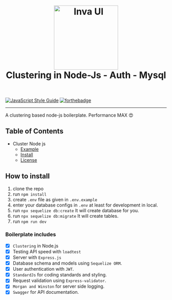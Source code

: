 <h1 align="center">
  <a href="#"><img src="http://mysqlhighavailability.com/wp-content/uploads/2015/12/Node_Cluster_logo.png" alt="Inva UI" width="200"></a>
  <br>
  Clustering in Node-Js - Auth - Mysql
  <br>
  <br>
</h1>

[![JavaScript Style Guide](https://cdn.rawgit.com/standard/standard/master/badge.svg)](https://github.com/standard/standard)
[![forthebadge](https://forthebadge.com/images/badges/made-with-javascript.svg)](https://forthebadge.com)

---

A clustering based node-js boilerplate. Performance MAX 😍

## Table of Contents

- Cluster Node js
  - [Example](#examples)
  - [Install](#install)
  - [License](#license)

## How to install

1. clone the repo
2. run `npm install`
3. create `.env` file as given in `.env.example`
4. enter your database configs in `.env` at least for development in local.
5. run `npx sequelize db:create` It will create database for you.
6. run `npx sequelize db:migrate` It will create tables.
7. run `npm run dev`

### Boilerplate includes

- [x] `Clustering` in Node.js
- [x] Testing API speed with `loadtest`
- [x] Server with `Express.js`
- [x] Database schema and models using `Sequelize ORM`.
- [x] User authentication with `JWT`.
- [x] `StandardJs` for coding standards and styling.
- [x] Request validation using `Express-validator`.
- [x] `Morgan and Winston` for server side logging.
- [x] `Swagger` for API documentation.
